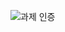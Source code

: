 ![과제 인증](https://github.com/choigyulee/session0509/assets/163663421/ca62dd5f-0451-42bf-9d30-351be57feee3)
